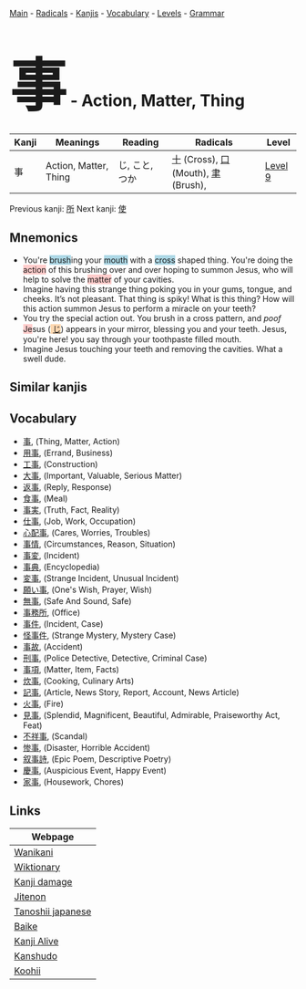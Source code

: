 <style> bigfont {font-size: 100px}</style>
[Main](../README.md) -
[Radicals](../radicals.md) -
[Kanjis](../kanjis.md) -
[Vocabulary](../vocabulary.md) -
[Levels](../levels.md) -
[Grammar](../grammar.md)
# <bigfont> 事</bigfont> - Action, Matter, Thing 

| Kanji | Meanings | Reading | Radicals | Level |
| --- | --- | --- | --- | --- |
| 事 | Action, Matter, Thing | じ, こと, つか | [十](../radicals/十.md) (Cross), [口](../radicals/口.md) (Mouth), [聿](../radicals/聿.md) (Brush),  | [Level 9](../levels/wk_level9.md) |

Previous kanji: [所](所.md) Next kanji: [使](使.md) 

## Mnemonics
 * You're <span style="background-color:#ADD8E6"> brush</span>ing your <span style="background-color:#ADD8E6"> mouth</span> with a <span style="background-color:#ADD8E6"> cross</span> shaped thing. You're doing the <span style="background-color:#ffcccb"> action</span> of this brushing over and over hoping to summon Jesus, who will help to solve the <span style="background-color:#ffcccb"> matter</span> of your cavities.
* Imagine having this strange thing poking you in your gums, tongue, and cheeks. It’s not pleasant. That thing is spiky! What is this thing? How will this action summon Jesus to perform a miracle on your teeth?
* You try the special action out. You brush in a cross pattern, and *poof* <span style="background-color:#ffcccb"> Je</span>sus (<span style="background-color:#fed8b1"> [じ](https://jisho.org/search/じ)</span>) appears in your mirror, blessing you and your teeth. Jesus, you're here! you say through your toothpaste filled mouth.
* Imagine Jesus touching your teeth and removing the cavities. What a swell dude.


## Similar kanjis
 


## Vocabulary
 * [事](../vocabulary/事.md), (Thing, Matter, Action)
* [用事](../vocabulary/事.md), (Errand, Business)
* [工事](../vocabulary/事.md), (Construction)
* [大事](../vocabulary/事.md), (Important, Valuable, Serious Matter)
* [返事](../vocabulary/事.md), (Reply, Response)
* [食事](../vocabulary/事.md), (Meal)
* [事実](../vocabulary/事.md), (Truth, Fact, Reality)
* [仕事](../vocabulary/事.md), (Job, Work, Occupation)
* [心配事](../vocabulary/事.md), (Cares, Worries, Troubles)
* [事情](../vocabulary/事.md), (Circumstances, Reason, Situation)
* [事変](../vocabulary/事.md), (Incident)
* [事典](../vocabulary/事.md), (Encyclopedia)
* [変事](../vocabulary/事.md), (Strange Incident, Unusual Incident)
* [願い事](../vocabulary/事.md), (One's Wish, Prayer, Wish)
* [無事](../vocabulary/事.md), (Safe And Sound, Safe)
* [事務所](../vocabulary/事.md), (Office)
* [事件](../vocabulary/事.md), (Incident, Case)
* [怪事件](../vocabulary/事.md), (Strange Mystery, Mystery Case)
* [事故](../vocabulary/事.md), (Accident)
* [刑事](../vocabulary/事.md), (Police Detective, Detective, Criminal Case)
* [事項](../vocabulary/事.md), (Matter, Item, Facts)
* [炊事](../vocabulary/事.md), (Cooking, Culinary Arts)
* [記事](../vocabulary/事.md), (Article, News Story, Report, Account, News Article)
* [火事](../vocabulary/事.md), (Fire)
* [見事](../vocabulary/事.md), (Splendid, Magnificent, Beautiful, Admirable, Praiseworthy Act, Feat)
* [不祥事](../vocabulary/事.md), (Scandal)
* [惨事](../vocabulary/事.md), (Disaster, Horrible Accident)
* [叙事詩](../vocabulary/事.md), (Epic Poem, Descriptive Poetry)
* [慶事](../vocabulary/事.md), (Auspicious Event, Happy Event)
* [家事](../vocabulary/事.md), (Housework, Chores)



## Links 

| Webpage |
| --- |
| [Wanikani          ](https://www.wanikani.com/kanji/事) |
| [Wiktionary        ](https://en.wiktionary.org/wiki/事) |
| [Kanji damage      ](http://www.kanjidamage.com/kanji/search?utf8=✓&q=事) |
| [Jitenon           ](https://jitenon.com/kanji/事) |
| [Tanoshii japanese ](https://www.tanoshiijapanese.com/dictionary/kanji.cfm?k=事) |
| [Baike             ](https://baike.baidu.com/item/事) |
| [Kanji Alive       ](https://app.kanjialive.com/事) |
| [Kanshudo          ](https://www.kanshudo.com/searchmn?q=事) |
| [Koohii            ](https://kanji.koohii.com/study/kanji/事) |
